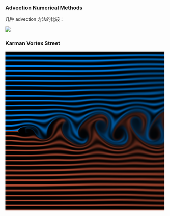 ### Advection Numerical Methods

几种 advection 方法的比较：



<img src="advection_output/comparison_compressed_800.gif" height="150" />





### Karman Vortex Street

<img src="karman_vortex_street_output/karman_vortex_street.png" height="500"/>